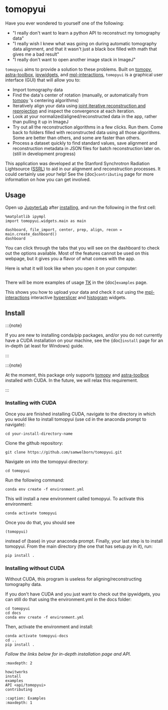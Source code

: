 # tomopyui

Have you ever wondered to yourself one of the following:

- "I really don't want to learn a python API to reconstruct my tomography data" 
- "I really wish I knew what was going on during automatic tomography data alignment, and that it wasn't just a black box filled with math that gives me a bad result"
- "I really don't want to open another image stack in ImageJ"

`tomopyui` aims to provide a solution to these problems. Built on [tomopy](https://tomopy.readthedocs.io/en/latest/), [astra-toolbox](http://www.astra-toolbox.com/docs/install.html), [ipywidgets](https://ipywidgets.readthedocs.io/en/latest/), and [mpl-interactions](https://mpl-interactions.readthedocs.io/en/stable/index.html), `tomopyui` is a graphical user interface (GUI) that will allow you to:

- Import tomography data
- Find the data's center of rotation (manually, or automatically from [tomopy](https://tomopy.readthedocs.io/en/latest/) 's centering algorithms)
- Iteratively align your data using [joint iterative reconstruction and reprojection](https://www.nature.com/articles/s41598-017-12141-9.pdf) and inspect the convergence at each iteration. 
- Look at your normalized/aligned/reconstructed data in the app, rather than pulling it up in ImageJ
- Try out all the reconstruction algorithms in a few clicks. Run them. Come back to folders filled with reconstructed data using all those algorithms. Some are better than others, and some are faster than others. 
- Process a dataset quickly to find standard values, save alignment and reconstruction metadata in JSON files for batch reconstruction later on. (still in development progress)

This application was developed at the Stanford Synchrotron Radiation Lightsource ([SSRL](https://www-ssrl.slac.stanford.edu/)) to aid in our alignment and reconstruction processes. It could certainly use _your_ help! See the {doc}`contributing` page for more information on how you can get involved.

## Usage

Open up [JupyterLab](https://jupyterlab.readthedocs.io/en/stable/getting_started/overview.html) after [installing](#install), and run the following in the first cell:

```{jupyter-execute}
%matplotlib ipympl
import tomopyui.widgets.main as main

dashboard, file_import, center, prep, align, recon = main.create_dashboard()
dashboard
```

You can click through the tabs that you will see on the dashboard to check out the options available. Most of the features cannot be used on this webpage, but it gives you a flavor of what comes with the app.

Here is what it will look like when you open it on your computer:

```{image} _static/images/frontpage_usage.gif

```

There will be more examples of usage [TK](https://en.wikipedia.org/wiki/To_come_(publishing)) in the {doc}`examples` page.

This shows you how to upload your data and check it out using the [mpl-interactions](https://mpl-interactions.readthedocs.io/en/stable/index.html) interactive [hyperslicer](https://mpl-interactions.readthedocs.io/en/stable/examples/hyperslicer.html) and [histogram](https://mpl-interactions.readthedocs.io/en/stable/examples/hist.html) widgets.

## Install

:::{note}

If you are new to installing conda/pip packages, and/or you do not currently have a CUDA installation on your machine, see the {doc}`install` page for an in-depth (at least for Windows) guide.

:::

:::{note}

At the moment, this package only supports [tomopy](https://tomopy.readthedocs.io/en/latest/) and [astra-toolbox](http://www.astra-toolbox.com/docs/install.html) installed with CUDA. In the future, we will relax this requirement.  

:::

### Installing with CUDA
Once you are finished installing CUDA, navigate to the directory in which you would like to install tomopyui (use cd in the anaconda prompt to navigate):

```
cd your-install-directory-name
```

Clone the github repository:

```
git clone https://github.com/samwelborn/tomopyui.git
```

Navigate on into the tomopyui directory:

```
cd tomopyui
```

Run the following command:

```
conda env create -f environment.yml
```

This will install a new environment called tomopyui. To activate this environment:

```
conda activate tomopyui
```

Once you do that, you should see 

```
(tomopyui)
```

instead of (base) in your anaconda prompt. Finally, your last step is to install tomopyui. From the main directory (the one that has setup.py in it), run:

```
pip install .
```

### Installing without CUDA

Without CUDA, this program is useless for aligning/reconstructing tomography data. 

If you don't have CUDA and you just want to check out the ipywidgets, you can still do that using the environment.yml in the docs folder:

```
cd tomopyui
cd docs
conda env create -f environment.yml
```

Then, activate the environment and install:

```
conda activate tomopyui-docs
cd ..
pip install .
```

_Follow the links below for in-depth installation page and API._

```{toctree}
:maxdepth: 2

howitworks
install
examples
API <api/tomopyui>
contributing
```

```{toctree}
:caption: Examples
:maxdepth: 1
```
